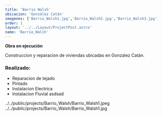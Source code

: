 ```yaml
---
title: 'Barrio Walsh'
ubicacion: 'González Catán'
imagenes: ['Barrio_Walsh1.jpg','Barrio_Walsh2.jpg','Barrio_Walsh3.jpg']
order: 1
layout: '../../Layout/ProjectPost.astro'
name: 'Barrio_Walsh'
---
```

**Obra en ejecución**

Construccion y reparacion de viviendas ubicadas en Gonzalez Catán.

### Realizado:
+ Reparacion de tejado
+ Pintado
+ Instalacion Electrica
+ Instalacion Fluvial
asdsad

../../public/projects/Barrio_Walsh/Barrio_Walsh1.jpeg
../../public/projects/Barrio_Walsh/Barrio_Walsh1.jpg